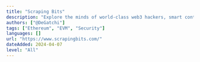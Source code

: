 ```yaml
---
title: "Scraping Bits"
description: "Explore the minds of world-class web3 hackers, smart contract protocol developers, startup founders, and cybersecurity specialists"
authors: ["@DeGatchi"]
tags: ["Ethereum", "EVM", "Security"]
languages: []
url: "https://www.scrapingbits.com/"
dateAdded: 2024-04-07
level: "All"
---
```

